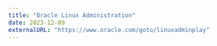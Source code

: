 ```yaml
---
title: "Oracle Linux Administration"
date: 2023-12-09
externalURL: "https://www.oracle.com/goto/linuxadminplay"
---
```

